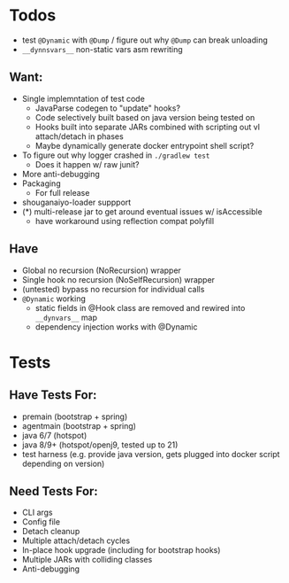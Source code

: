 # Todos

* test `@Dynamic` with `@Dump` / figure out why `@Dump` can break unloading
* `__dynnsvars__` non-static vars asm rewriting

## Want:

* Single implemntation of test code
    * JavaParse codegen to "update" hooks?
    * Code selectively built based on java version being tested on
    * Hooks built into separate JARs combined with scripting out vl attach/detach in phases
    * Maybe dynamically generate docker entrypoint shell script?
* To figure out why logger crashed in `./gradlew test`
    * Does it happen w/ raw junit?
* More anti-debugging
* Packaging
    * For full release
* shouganaiyo-loader suppport
* (*) multi-release jar to get around eventual issues w/ isAccessible
    * have workaround using reflection compat polyfill


## Have

* Global no recursion (NoRecursion) wrapper
* Single hook no recursion (NoSelfRecursion) wrapper
* (untested) bypass no recursion for individual calls
* `@Dynamic` working
    * static fields in @Hook class are removed and rewired into `__dynvars__` map
    * dependency injection works with @Dynamic

# Tests

## Have Tests For:

* premain (bootstrap + spring)
* agentmain (bootstrap + spring)
* java 6/7 (hotspot)
* java 8/9+ (hotspot/openj9, tested up to 21)
* test harness (e.g. provide java version, gets plugged into docker script depending on version)

## Need Tests For:

* CLI args
* Config file
* Detach cleanup
* Multiple attach/detach cycles
* In-place hook upgrade (including for bootstrap hooks)
* Multiple JARs with colliding classes
* Anti-debugging

